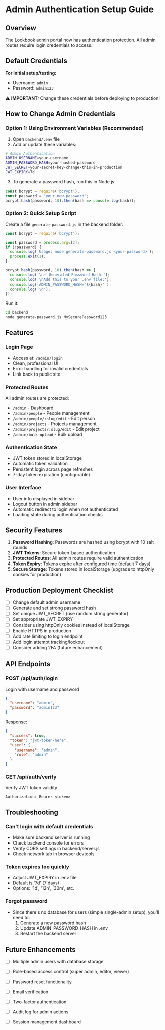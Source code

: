 # Admin Authentication Setup Guide

## Overview
The Lookbook admin portal now has authentication protection. All admin routes require login credentials to access.

## Default Credentials

**For initial setup/testing:**
- Username: `admin`
- Password: `admin123`

⚠️ **IMPORTANT:** Change these credentials before deploying to production!

## How to Change Admin Credentials

### Option 1: Using Environment Variables (Recommended)

1. Open `backend/.env` file
2. Add or update these variables:

```bash
# Admin Authentication
ADMIN_USERNAME=your-username
ADMIN_PASSWORD_HASH=your-hashed-password
JWT_SECRET=your-secret-key-change-this-in-production
JWT_EXPIRY=7d
```

3. To generate a password hash, run this in Node.js:

```javascript
const bcrypt = require('bcrypt');
const password = 'your-new-password';
bcrypt.hash(password, 10).then(hash => console.log(hash));
```

### Option 2: Quick Setup Script

Create a file `generate-password.js` in the backend folder:

```javascript
const bcrypt = require('bcrypt');

const password = process.argv[2];
if (!password) {
  console.log('Usage: node generate-password.js <your-password>');
  process.exit(1);
}

bcrypt.hash(password, 10).then(hash => {
  console.log('\n✅ Generated Password Hash:');
  console.log('\nAdd this to your .env file:');
  console.log(`ADMIN_PASSWORD_HASH="${hash}"`);
  console.log('\n');
});
```

Run it:
```bash
cd backend
node generate-password.js MySecurePassword123
```

## Features

### Login Page
- Access at: `/admin/login`
- Clean, professional UI
- Error handling for invalid credentials
- Link back to public site

### Protected Routes
All admin routes are protected:
- `/admin` - Dashboard
- `/admin/people` - People management
- `/admin/people/:slug/edit` - Edit person
- `/admin/projects` - Projects management
- `/admin/projects/:slug/edit` - Edit project
- `/admin/bulk-upload` - Bulk upload

### Authentication State
- JWT token stored in localStorage
- Automatic token validation
- Persistent login across page refreshes
- 7-day token expiration (configurable)

### User Interface
- User info displayed in sidebar
- Logout button in admin sidebar
- Automatic redirect to login when not authenticated
- Loading state during authentication checks

## Security Features

1. **Password Hashing**: Passwords are hashed using bcrypt with 10 salt rounds
2. **JWT Tokens**: Secure token-based authentication
3. **Protected Routes**: All admin routes require valid authentication
4. **Token Expiry**: Tokens expire after configured time (default 7 days)
5. **Secure Storage**: Tokens stored in localStorage (upgrade to httpOnly cookies for production)

## Production Deployment Checklist

- [ ] Change default admin username
- [ ] Generate and set strong password hash
- [ ] Set unique JWT_SECRET (use random string generator)
- [ ] Set appropriate JWT_EXPIRY
- [ ] Consider using httpOnly cookies instead of localStorage
- [ ] Enable HTTPS in production
- [ ] Add rate limiting to login endpoint
- [ ] Add login attempt tracking/lockout
- [ ] Consider adding 2FA (future enhancement)

## API Endpoints

### POST /api/auth/login
Login with username and password
```json
{
  "username": "admin",
  "password": "admin123"
}
```

Response:
```json
{
  "success": true,
  "token": "jwt-token-here",
  "user": {
    "username": "admin",
    "role": "admin"
  }
}
```

### GET /api/auth/verify
Verify JWT token validity
```
Authorization: Bearer <token>
```

## Troubleshooting

### Can't login with default credentials
- Make sure backend server is running
- Check backend console for errors
- Verify CORS settings in backend/server.js
- Check network tab in browser devtools

### Token expires too quickly
- Adjust JWT_EXPIRY in .env file
- Default is '7d' (7 days)
- Options: '1d', '12h', '30m', etc.

### Forgot password
- Since there's no database for users (simple single-admin setup), you'll need to:
  1. Generate a new password hash
  2. Update ADMIN_PASSWORD_HASH in .env
  3. Restart the backend server

## Future Enhancements

- [ ] Multiple admin users with database storage
- [ ] Role-based access control (super admin, editor, viewer)
- [ ] Password reset functionality
- [ ] Email verification
- [ ] Two-factor authentication
- [ ] Audit log for admin actions
- [ ] Session management dashboard

